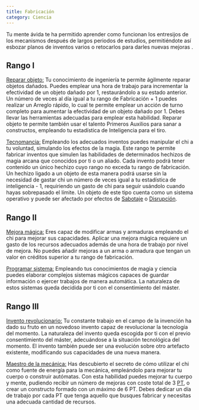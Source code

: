 ```yaml
---
title: Fabricación
category: Ciencia
---
```


Tu mente ávida te ha permitido aprender como funcionan los entresijos de los mecanismos después de largos periodos de estudios, permitiéndote así esbozar planos de inventos varios o retocarlos para darles nuevas mejoras .

## Rango I

<u>Reparar objeto:</u> Tu conocimiento de ingeniería te permite ágilmente reparar objetos dañados. Puedes emplear una hora de trabajo para incrementar la efectividad de un objeto dañado por 1, restaurándolo a su estado anterior. Un número de veces al día igual a tu rango de Fabricación + 1 puedes realizar un Arreglo rápido, lo cual te permite emplear un acción de turno completo para aumentar la efectividad de un objeto dañado por 1. Debes llevar las herramientas adecuadas para emplear esta habilidad. Reparar objeto te permite también usar el talento Primeros Auxilios para sanar a constructos, empleando tu estadística de Inteligencia para el tiro.

<u>Tecnomancia:</u> Empleando los adecuados inventos puedes manipular el chi a tu voluntad, simulando los efectos de la magia. Este rango te permite fabricar inventos que simulen las habilidades de determinados hechizos de magia arcana que conocidos por ti o un aliado. Cada invento podrá tener contenido un único hechizo cuyo rango no exceda tu rango de fabricación. Un hechizo ligado a un objeto de esta manera podrá usarse sin la necesidad de gastar chi un número de veces igual a tu estadística de inteligencia - 1, requiriendo un gasto de chi para seguir usándolo cuando hayas sobrepasado el límite. Un objeto de este tipo cuenta como un sistema operativo y puede ser afectado por efectos de [Sabotaje](https://raldamain.com/rules/Rangos/Ciencia/sabotaje.html) o [Disrupción](https://raldamain.com/rules/Rangos/Magia%20arcana/magia%20protectora.html#rango-i).

## Rango II

<u>Mejora mágica:</u> Eres capaz de modificar armas y armaduras empleando el chi para mejorar sus capacidades. Aplicar una mejora mágica requiere un gasto de los recursos adecuados además de una hora de trabajo por nivel de mejora. No puedes añadir mejoras a un arma o armadura que tengan un valor en créditos superior a tu rango de fabricación.

<u>Programar sistema:</u> Empleando tus conocimientos de magia y ciencia puedes elaborar complejos sistemas mágicos capaces de guardar información o ejercer trabajos de manera automática. La naturaleza de estos sistemas queda decidida por ti con el consentimiento del máster.

## Rango III

<u>Invento revolucionario:</u> Tu constante trabajo en el campo de la invención ha dado su fruto en un novedoso invento capaz de revolucionar la tecnología del momento. La naturaleza del invento queda escogida por ti con el previo consentimiento del máster, adecuándose a la situación tecnológica del momento. El invento también puede ser una evolución sobre otro artefacto existente, modificando sus capacidades de una nueva manera. 

<u>Maestro de la mecánica:</u> Has descubierto el secreto de cómo utilizar el chi como fuente de energía para la mecánica, empleándolo para mejorar tu cuerpo o construir autómatas. Con esta habilidad puedes mejorar tu cuerpo y mente, pudiendo recibir un número de mejoras con coste total de 3 [PT](https://raldamain.com/rules/Reglas%20adicionales/crear%20criaturas.html#puntos-de-transformaci%C3%B3n), o crear un constructo formado con un máximo de 6 PT. Debes dedicar un día de trabajo por cada PT que tenga aquello que busques fabricar y necesitas una adecuada cantidad de recursos. 